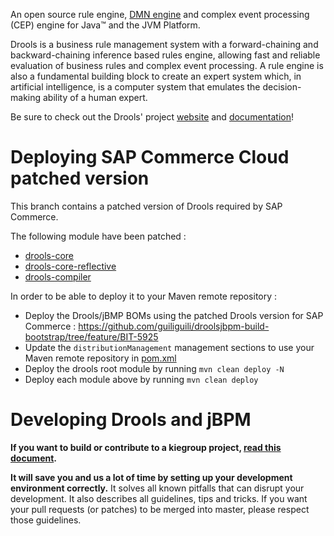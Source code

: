 An open source rule engine, [DMN engine](https://drools.org/learn/dmn.html) and complex event processing (CEP) engine for Java™ and the JVM Platform.

Drools is a business rule management system with a forward-chaining and backward-chaining inference based rules engine, allowing fast and reliable evaluation of business rules and complex event processing. A rule engine is also a fundamental building block to create an expert system which, in artificial intelligence, is a computer system that emulates the decision-making ability of a human expert.

Be sure to check out the Drools' project [website](https://drools.org) and [documentation](https://drools.org/learn/documentation.html)!

Deploying SAP Commerce Cloud patched version
==========================
This branch contains a patched version of Drools required by SAP Commerce.

The following module have been patched :
* [drools-core](./drools-core)
* [drools-core-reflective](./drools-core-reflective)
* [drools-compiler](./drools-compiler)
 
In order to be able to deploy it to your Maven remote repository :
* Deploy the Drools/jBMP BOMs using the patched Drools version for SAP Commerce : https://github.com/guiliguili/droolsjbpm-build-bootstrap/tree/feature/BIT-5925
* Update the `distributionManagement` management sections to use your Maven remote repository in [pom.xml](./pom.xml)
* Deploy the drools root module by running `mvn clean deploy -N`
* Deploy each module above  by running `mvn clean deploy`

Developing Drools and jBPM
==========================

**If you want to build or contribute to a kiegroup project, [read this document](https://github.com/kiegroup/droolsjbpm-build-bootstrap/blob/master/README.md).**

**It will save you and us a lot of time by setting up your development environment correctly.**
It solves all known pitfalls that can disrupt your development.
It also describes all guidelines, tips and tricks.
If you want your pull requests (or patches) to be merged into master, please respect those guidelines.
